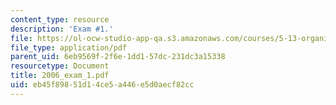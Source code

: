 ```yaml
---
content_type: resource
description: 'Exam #1.'
file: https://ol-ocw-studio-app-qa.s3.amazonaws.com/courses/5-13-organic-chemistry-ii-fall-2006/eb45f89851d14ce5a446e5d0aecf82cc_2006_exam_1.pdf
file_type: application/pdf
parent_uid: 6eb9569f-2f6e-1dd1-57dc-231dc3a15338
resourcetype: Document
title: 2006_exam_1.pdf
uid: eb45f898-51d1-4ce5-a446-e5d0aecf82cc
---
```

